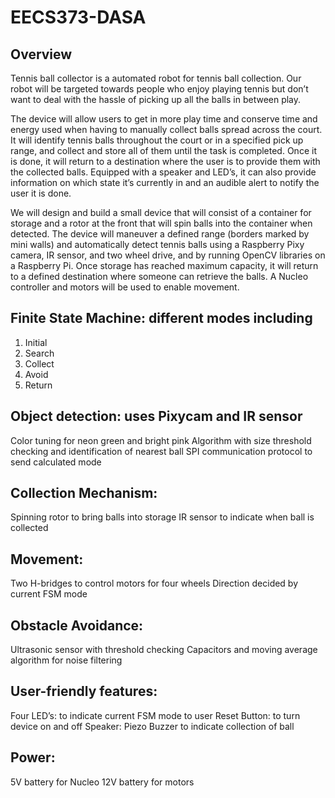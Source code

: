 # EECS373-DASA
## Overview
Tennis ball collector is a automated robot for tennis ball collection. Our robot will be targeted towards people who enjoy playing tennis but don’t want to deal with the hassle of picking up all the balls in between play.

The device will allow users to get in more play time and conserve time and energy used when having to manually collect balls spread across the court. It will identify tennis balls throughout the court or in a specified pick up range, and collect and store all of them until the task is completed. Once it is done, it will return to a destination where the user is to provide them with the collected balls. Equipped with a speaker and LED’s, it can also provide information on which state it’s currently in and an audible alert to notify the user it is done.

We will design and build a small device that will consist of a container for storage and a rotor at the front that will spin balls into the container when detected. The device will maneuver a defined range (borders marked by mini walls) and automatically detect tennis balls using a Raspberry Pixy camera, IR sensor, and two wheel drive, and by running OpenCV libraries on a Raspberry Pi. Once storage has reached maximum capacity, it will return to a defined destination where someone can retrieve the balls. A Nucleo controller and motors will be used to enable movement.

## Finite State Machine: different modes including
1. Initial
2. Search
3. Collect
4. Avoid
5. Return
## Object detection: uses Pixycam and IR sensor
Color tuning for neon green and bright pink 
Algorithm with size threshold checking and identification of nearest ball
SPI communication protocol to send calculated mode 
## Collection Mechanism: 
Spinning rotor to bring balls into storage
IR sensor to indicate when ball is collected 
## Movement:
Two H-bridges to control motors for  four wheels
Direction decided by current FSM mode
## Obstacle Avoidance:
Ultrasonic sensor with threshold checking
Capacitors and moving average algorithm for noise filtering
## User-friendly features:
Four LED’s: to indicate current FSM mode to user
Reset Button: to turn device on and off
Speaker: Piezo Buzzer to indicate collection of ball
## Power:
5V battery for Nucleo
12V battery for motors
